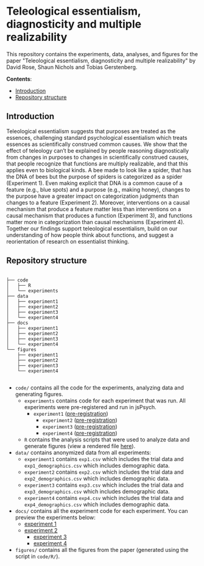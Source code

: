 # Teleological essentialism, diagnosticity and multiple realizability

This repository contains the experiments, data, analyses, and figures for the paper "Teleological essentialism, diagnosticity and multiple realizability" by David Rose, Shaun Nichols and Tobias Gerstenberg.

<!-- The preprint can be found [here](https://psyarxiv.com/p5zt4) -->

__Contents__:
- [Introduction](#Introduction)
- [Repository structure](#Repository-structure)

## Introduction

<!-- <img src="figures/storyboard.png" width="100%" align="center">

<br clear="left" />
<br clear="right" /> -->

Teleological essentialism suggests that purposes are treated as the essences, challenging  standard psychological essentialism which treats essences as scientifically construed common causes. We show that the effect of teleology can’t be explained by people reasoning diagnostically from changes in purposes to changes in scientifically construed causes, that people recognize that functions are multiply realizable, and that this applies even to biological kinds. A bee made to look like a spider, that has the DNA of bees but the purpose of spiders is categorized as a spider (Experiment 1). Even making explicit that DNA is a common cause of a feature (e.g., blue spots) and a purpose (e.g., making honey), changes to the purpose have a greater impact on categorization judgments than changes to a feature (Experiment 2). Moreover, interventions on a causal mechanism that produce a feature matter less than interventions on a causal mechanism that produces a function (Experiment 3), and functions matter more in categorization than causal mechanisms (Experiment 4). Together our findings support teleological essentialism, build on our understanding of how people think about functions, and suggest a reorientation of research on essentialist thinking.  



## Repository structure

```

├── code
│   ├── R
│   └── experiments
├── data
│   ├── experiment1
│   ├── experiment2
│   ├── experiment3
│   └── experiment4
├── docs
│   ├── experiment1
│   ├── experiment2
│   ├── experiment3
│   └── experiment4
└── figures
    ├── experiment1
    ├── experiment2
    ├── experiment3
    └── experiment4


```

- `code/` contains all the code for the experiments, analyzing data and generating figures.
  - `experiments` contains code for each experiment that was run. All experiments were pre-registered and run in jsPsych. 
     - `experiment1` ([pre-registration](https://osf.io/2wb3e))
	   - `experiment2` ([pre-registration](https://osf.io/q6xdj))
	   - `experiment3` ([pre-registration](https://osf.io/rb8yt))
	   - `experiment4` ([pre-registration](https://osf.io/3nshc))
  - `R` contains the analysis scripts that were used to analyze data and generate figures
     (view a rendered file [here](https://davdrose.github.io/teleological_essentialism_diagnosticity/)).
- `data/` contains anonymized data from all experiments:
  - `experiment1` contains `exp1.csv` which includes the trial data and `exp1_demographics.csv` which includes demographic data.
  - `experiment2` contains `exp2.csv` which includes the trial data and `exp2_demographics.csv` which includes demographic data.
  - `experiment3` contains `exp3.csv` which includes the trial data and `exp3_demographics.csv` which includes demographic data.
  - `experiment4` contains `exp4.csv` which includes the trial data and `exp4_demographics.csv` which includes demographic data.
- `docs/` contains all the experiment code for each experiment. You can preview the experiments below:
  - [experiment 1](https://davdrose.github.io/teleological_essentialism_diagnosticity/experiment1)
  - [experiment 2](https://davdrose.github.io/teleological_essentialism_diagnosticity/experiment2)
	- [experiment 3](https://davdrose.github.io/teleological_essentialism_diagnosticity/experiment3)
	- [experiment 4](https://davdrose.github.io/teleological_essentialism_diagnosticity/experiment4)
- `figures/` contains all the figures from the paper (generated using the script in `code/R/`). 
